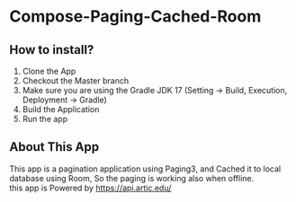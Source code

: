 # Compose-Paging-Cached-Room


## How to install?
1. Clone the App
2. Checkout the Master branch
3. Make sure you are using the Gradle JDK 17 (Setting -> Build, Execution, Deployment -> Gradle)
4. Build the Application
5. Run the app


## About This App
This app is a pagination application using Paging3, and Cached it to local database using Room, So the paging is working also when offline.<br>
this app is Powered by https://api.artic.edu/
